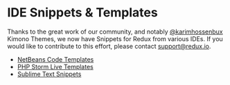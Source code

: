 # IDE Snippets & Templates
Thanks to the great work of our community, and notably [@karimhossenbux](http://github.com/karimhossenbux)
Kimono Themes, we now have Snippets for Redux from various IDEs. If you would like 
to contribute to this effort, please contact [support@redux.io](mailto:support@redux.io).

- [NetBeans Code Templates](https://github.com/reduxframework/snippets_netbeans)
- [PHP Storm Live Templates](https://github.com/reduxframework/snippets_phpstorm) 
- [Sublime Text Snippets](https://github.com/reduxframework/snippets_sublime) 
